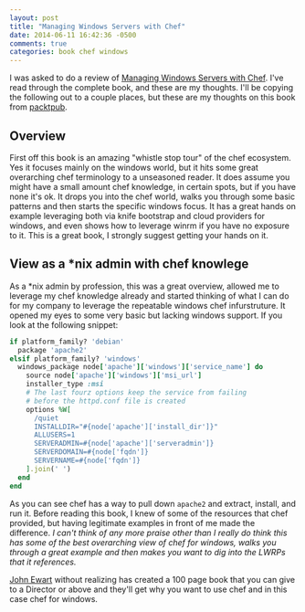 ```yaml
---
layout: post
title: "Managing Windows Servers with Chef"
date: 2014-06-11 16:42:36 -0500
comments: true
categories: book chef windows
---
```


I was asked to do a review of [Managing Windows Servers with Chef](http://www.packtpub.com/managing-windows-servers-with-chef/book). I've read
through the complete book, and these are my thoughts. I'll be copying the following out to a couple places, but these are my thoughts on this
book from [packtpub](http://www.packtpub.com).

## Overview
First off this book is an amazing "whistle stop tour" of the chef ecosystem. Yes it focuses mainly on the windows world, but it hits some great
overarching chef terminology to a unseasoned reader. It does assume you might have a small amount chef knowledge, in certain spots, but if you have none it's ok. It
drops you into the chef world, walks you through some basic patterns and then starts the specific windows focus. It has a great hands on example
leveraging both via knife bootstrap and cloud providers for windows, and even shows how to leverage winrm if you have no exposure to it. This is a great book, I strongly suggest
getting your hands on it.

## View as a *nix admin with chef knowlege

As a *nix admin by profession, this was a great overview, allowed me to leverage my chef knowledge already and started thinking of what I can do for my
company to leverage the repeatable windows chef infurstruture. It opened my eyes to some very basic but lacking windows support.  If you look at the following snippet:

```ruby
if platform_family? 'debian'
  package 'apache2'
elsif platform_family? 'windows'
  windows_package node['apache']['windows']['service_name'] do
    source node['apache']['windows']['msi_url']
    installer_type :msi
    # The last fourz options keep the service from failing
    # before the httpd.conf file is created
    options %W[
      /quiet
      INSTALLDIR="#{node['apache']['install_dir']}"
      ALLUSERS=1
      SERVERADMIN=#{node['apache']['serveradmin']}
      SERVERDOMAIN=#{node['fqdn']}
      SERVERNAME=#{node['fqdn']}
    ].join(' ')
  end
end
```

As you can see chef has a way to pull down `apache2` and extract, install, and run it. Before reading this book, I knew of some of the resources that chef provided, but
having legitimate examples in front of me made the difference. _I can't think of any more praise other than I really do think this has some of the best overarching view of
chef for windows, walks you through a great example and then makes you want to dig into the LWRPs that it references._


[John Ewart](https://twitter.com/soysamurai) without realizing has created a 100 page book that you can give to a Director or above and they'll get why you want to use chef and
in this case chef for windows.

